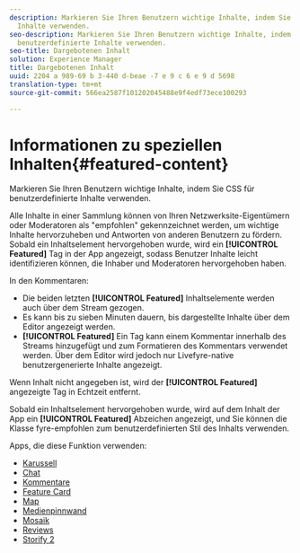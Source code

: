 ```yaml
---
description: Markieren Sie Ihren Benutzern wichtige Inhalte, indem Sie CSS für benutzerdefinierte
  Inhalte verwenden.
seo-description: Markieren Sie Ihren Benutzern wichtige Inhalte, indem Sie CSS für
  benutzerdefinierte Inhalte verwenden.
seo-title: Dargebotenen Inhalt
solution: Experience Manager
title: Dargebotenen Inhalt
uuid: 2204 a 989-69 b 3-440 d-beae -7 e 9 c 6 e 9 d 5698
translation-type: tm+mt
source-git-commit: 566ea2587f101202045488e9f4edf73ece100293

---
```



# Informationen zu speziellen Inhalten{#featured-content}

Markieren Sie Ihren Benutzern wichtige Inhalte, indem Sie CSS für benutzerdefinierte Inhalte verwenden.

Alle Inhalte in einer Sammlung können von Ihren Netzwerksite-Eigentümern oder Moderatoren als "empfohlen" gekennzeichnet werden, um wichtige Inhalte hervorzuheben und Antworten von anderen Benutzern zu fördern. Sobald ein Inhaltselement hervorgehoben wurde, wird ein **[!UICONTROL Featured]** Tag in der App angezeigt, sodass Benutzer Inhalte leicht identifizieren können, die Inhaber und Moderatoren hervorgehoben haben.

In den Kommentaren:

* Die beiden letzten **[!UICONTROL Featured]** Inhaltselemente werden auch über dem Stream gezogen.
* Es kann bis zu sieben Minuten dauern, bis dargestellte Inhalte über dem Editor angezeigt werden.
* **[!UICONTROL Featured]** Ein Tag kann einem Kommentar innerhalb des Streams hinzugefügt und zum Formatieren des Kommentars verwendet werden. Über dem Editor wird jedoch nur Livefyre-native benutzergenerierte Inhalte angezeigt.

Wenn Inhalt nicht angegeben ist, wird der **[!UICONTROL Featured]** angezeigte Tag in Echtzeit entfernt.

Sobald ein Inhaltselement hervorgehoben wurde, wird auf dem Inhalt der App ein **[!UICONTROL Featured]** Abzeichen angezeigt, und Sie können die Klasse fyre-empfohlen zum benutzerdefinierten Stil des Inhalts verwenden.

Apps, die diese Funktion verwenden:

* [Karussell](/help/using/c-about-apps/c-carousel-app/c-carousel-app.md#c_carousel_app)
* [Chat](/help/using/c-about-apps/c-chat-app/c-chat-app.md#c_chat_app)
* [Kommentare](/help/using/c-about-apps/c-comments/c-comments.md)
* [Feature Card](/help/using/c-about-apps/c-feature-card-app/c-feature-card-app.md#c_feature_card_app)
* [Map](/help/using/c-about-apps/c-map-app/c-map-app.md#c_map_app)
* [Medienpinnwand](/help/using/c-about-apps/c-media-wall-app/c-media-wall-app.md#c_media_wall_app)
* [Mosaik](/help/using/c-about-apps/c-mosaic-app/c-mosaic-app.md#c_mosaic_app)
* [Reviews](/help/using/c-about-apps/c-reviews-app/c-reviews-app.md#c_reviews_app)
* [Storify 2](/help/using/c-about-apps/c-storify2/c-storify2.md#c_storify2)

